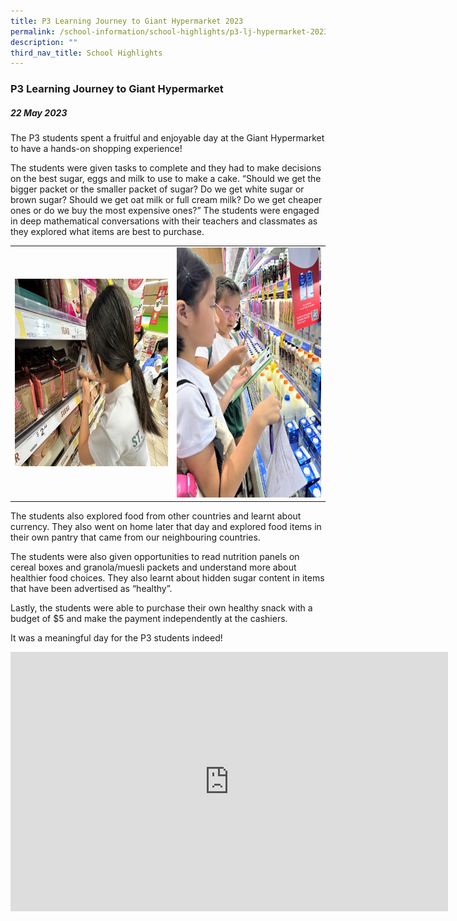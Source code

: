 ```yaml
---
title: P3 Learning Journey to Giant Hypermarket 2023
permalink: /school-information/school-highlights/p3-lj-hypermarket-2023/
description: ""
third_nav_title: School Highlights
---
```

### P3 Learning Journey to Giant Hypermarket

##### 22 May 2023

The P3 students spent a fruitful and enjoyable day at the Giant Hypermarket to have a hands-on shopping experience!

The students were given tasks to complete and they had to make decisions on the best sugar, eggs and milk to use to make a cake. “Should we get the bigger packet or the smaller packet of sugar? Do we get white sugar or brown sugar? Should we get oat milk or full cream milk? Do we get cheaper ones or do we buy the most expensive ones?” The students were engaged in deep mathematical conversations with their teachers and classmates as they explored what items are best to purchase.

<table>
<tbody><tr>
		<td><img alt="p3ljgiant01" src="/images/P3%20LJ%20to%20Giant%202023/exploring%20brown%20sugar.jpg" style="width:500px;height:300px;"> </td>
		<td><img alt="p3ljgiant02" src="/images/P3%20LJ%20to%20Giant%202023/which%20milk%20should%20we%20get.jpg" style="width:470px;height:400px;"> </td>
</tr></tbody></table>

The students also explored food from other countries and learnt about currency. They also went on home later that day and explored food items in their own pantry that came from our neighbouring countries. 

The students were also given opportunities to read nutrition panels on cereal boxes and granola/muesli packets and understand more about healthier food choices. They also learnt about hidden sugar content in items that have been advertised as “healthy”.

Lastly, the students were able to purchase their own healthy snack with a budget of $5 and make the payment independently at the cashiers.

It was a meaningful day for the P3 students indeed!

<center>
<iframe allowfullscreen="" allow="accelerometer; autoplay; clipboard-write; encrypted-media; gyroscope; picture-in-picture; web-share" frameborder="0" title="YouTube video player" src="https://www.youtube.com/embed/nPbE5foGcOM" height="415" width="700"></iframe></center>